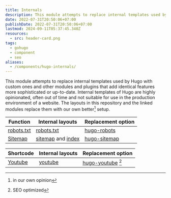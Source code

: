 ```yaml
---
title: Internals
description: This module attempts to replace internal templates used by Hugo with custom ones and other modules and plugins that add identical features more sophisticated or up-to-date. Internal templates of Hugo are highly opiniated, often out of time and not suitable for use in the production environment of a website. The layouts in this repo and it's modules replace them with our own better setup.
date: 2022-07-31T20:50:06+07:00
publishDate: 2022-07-31T20:50:06+07:00
lastmod: 2024-09-11T05:37:45.340Z
resources:
  - src: header-card.png
tags:
  - gohugo
  - component
  - seo
aliases:
  - /components/hugo-internals/
---
```


This module attempts to replace internal templates used by Hugo with custom ones and other modules and plugins that add identical features more sophisticated or up-to-date. Internal templates of Hugo are highly opinionated, often out of time and not suitable for use in the production environment of a website. The layouts in this repository and the linked modules replace them with our own better[^1] setup.

| Function | Internal layouts | Replacement option |
| --- | --- | --- |
| [robots.txt](https://gohugo.io/templates/robots/) | [robots.txt](https://github.com/gohugoio/hugo/blob/master/tpl/tplimpl/embedded/templates/_default/robots.txt) | [hugo-robots](https://dnbhub.xyz/robots) |
| [Sitemap](https://gohugo.io/templates/sitemap/) | [sitemap](https://github.com/gohugoio/hugo/blob/master/tpl/tplimpl/embedded/templates/_default/sitemap.xml) and [index](https://github.com/gohugoio/hugo/blob/master/tpl/tplimpl/embedded/templates/_default/sitemapindex.xml) | [hugo-sitemap](https://dnbhub.xyz/sitemap) |

| Shortcode | Internal layouts | Replacement option |
| --- | --- | --- |
| [Youtube](https://gohugo.io/content-management/shortcodes/#youtube) | [youtube](https://github.com/gohugoio/hugo/blob/master/tpl/tplimpl/embedded/templates/shortcodes/youtube.html) | [hugo-youtube](https://dnbhub.xyz/youtube) [^2] |

[^1]: in our own opinion
[^2]: SEO optimized
